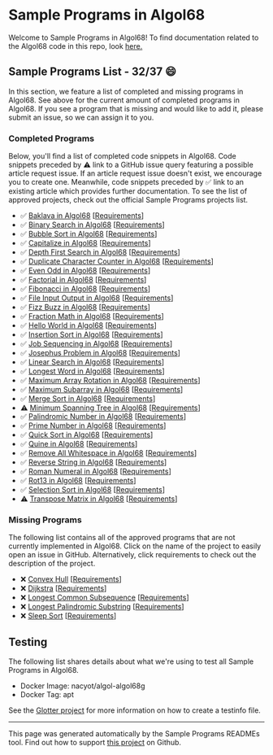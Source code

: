 # Sample Programs in Algol68

Welcome to Sample Programs in Algol68! To find documentation related to the Algol68 code in this repo, look [here.](https://sampleprograms.io/languages/algol68)

## Sample Programs List - 32/37 :smile:

In this section, we feature a list of completed and missing programs in Algol68. See above for the current amount of completed programs in Algol68. If you see a program that is missing and would like to add it, please submit an issue, so we can assign it to you.

### Completed Programs

Below, you'll find a list of completed code snippets in Algol68. Code snippets preceded by :warning: link to a GitHub issue query featuring a possible article request issue. If an article request issue doesn't exist, we encourage you to create one. Meanwhile, code snippets preceded by :white_check_mark: link to an existing article which provides further documentation. To see the list of approved projects, check out the official Sample Programs projects list.

- :white_check_mark: [Baklava in Algol68](https://sampleprograms.io/projects/baklava/algol68) [[Requirements](https://sampleprograms.io/projects/baklava)]
- :white_check_mark: [Binary Search in Algol68](https://sampleprograms.io/projects/binary-search/algol68) [[Requirements](https://sampleprograms.io/projects/binary-search)]
- :white_check_mark: [Bubble Sort in Algol68](https://sampleprograms.io/projects/bubble-sort/algol68) [[Requirements](https://sampleprograms.io/projects/bubble-sort)]
- :white_check_mark: [Capitalize in Algol68](https://sampleprograms.io/projects/capitalize/algol68) [[Requirements](https://sampleprograms.io/projects/capitalize)]
- :white_check_mark: [Depth First Search in Algol68](https://sampleprograms.io/projects/depth-first-search/algol68) [[Requirements](https://sampleprograms.io/projects/depth-first-search)]
- :white_check_mark: [Duplicate Character Counter in Algol68](https://sampleprograms.io/projects/duplicate-character-counter/algol68) [[Requirements](https://sampleprograms.io/projects/duplicate-character-counter)]
- :white_check_mark: [Even Odd in Algol68](https://sampleprograms.io/projects/even-odd/algol68) [[Requirements](https://sampleprograms.io/projects/even-odd)]
- :white_check_mark: [Factorial in Algol68](https://sampleprograms.io/projects/factorial/algol68) [[Requirements](https://sampleprograms.io/projects/factorial)]
- :white_check_mark: [Fibonacci in Algol68](https://sampleprograms.io/projects/fibonacci/algol68) [[Requirements](https://sampleprograms.io/projects/fibonacci)]
- :white_check_mark: [File Input Output in Algol68](https://sampleprograms.io/projects/file-input-output/algol68) [[Requirements](https://sampleprograms.io/projects/file-input-output)]
- :white_check_mark: [Fizz Buzz in Algol68](https://sampleprograms.io/projects/fizz-buzz/algol68) [[Requirements](https://sampleprograms.io/projects/fizz-buzz)]
- :white_check_mark: [Fraction Math in Algol68](https://sampleprograms.io/projects/fraction-math/algol68) [[Requirements](https://sampleprograms.io/projects/fraction-math)]
- :white_check_mark: [Hello World in Algol68](https://sampleprograms.io/projects/hello-world/algol68) [[Requirements](https://sampleprograms.io/projects/hello-world)]
- :white_check_mark: [Insertion Sort in Algol68](https://sampleprograms.io/projects/insertion-sort/algol68) [[Requirements](https://sampleprograms.io/projects/insertion-sort)]
- :white_check_mark: [Job Sequencing in Algol68](https://sampleprograms.io/projects/job-sequencing/algol68) [[Requirements](https://sampleprograms.io/projects/job-sequencing)]
- :white_check_mark: [Josephus Problem in Algol68](https://sampleprograms.io/projects/josephus-problem/algol68) [[Requirements](https://sampleprograms.io/projects/josephus-problem)]
- :white_check_mark: [Linear Search in Algol68](https://sampleprograms.io/projects/linear-search/algol68) [[Requirements](https://sampleprograms.io/projects/linear-search)]
- :white_check_mark: [Longest Word in Algol68](https://sampleprograms.io/projects/longest-word/algol68) [[Requirements](https://sampleprograms.io/projects/longest-word)]
- :white_check_mark: [Maximum Array Rotation in Algol68](https://sampleprograms.io/projects/maximum-array-rotation/algol68) [[Requirements](https://sampleprograms.io/projects/maximum-array-rotation)]
- :white_check_mark: [Maximum Subarray in Algol68](https://sampleprograms.io/projects/maximum-subarray/algol68) [[Requirements](https://sampleprograms.io/projects/maximum-subarray)]
- :white_check_mark: [Merge Sort in Algol68](https://sampleprograms.io/projects/merge-sort/algol68) [[Requirements](https://sampleprograms.io/projects/merge-sort)]
- :warning: [Minimum Spanning Tree in Algol68](https://github.com//TheRenegadeCoder/sample-programs-website/issues?utf8=%E2%9C%93&q=is%3Aissue+is%3Aopen+minimum+spanning+tree+algol68) [[Requirements](https://sampleprograms.io/projects/minimum-spanning-tree)]
- :white_check_mark: [Palindromic Number in Algol68](https://sampleprograms.io/projects/palindromic-number/algol68) [[Requirements](https://sampleprograms.io/projects/palindromic-number)]
- :white_check_mark: [Prime Number in Algol68](https://sampleprograms.io/projects/prime-number/algol68) [[Requirements](https://sampleprograms.io/projects/prime-number)]
- :white_check_mark: [Quick Sort in Algol68](https://sampleprograms.io/projects/quick-sort/algol68) [[Requirements](https://sampleprograms.io/projects/quick-sort)]
- :white_check_mark: [Quine in Algol68](https://sampleprograms.io/projects/quine/algol68) [[Requirements](https://sampleprograms.io/projects/quine)]
- :white_check_mark: [Remove All Whitespace in Algol68](https://sampleprograms.io/projects/remove-all-whitespace/algol68) [[Requirements](https://sampleprograms.io/projects/remove-all-whitespace)]
- :white_check_mark: [Reverse String in Algol68](https://sampleprograms.io/projects/reverse-string/algol68) [[Requirements](https://sampleprograms.io/projects/reverse-string)]
- :white_check_mark: [Roman Numeral in Algol68](https://sampleprograms.io/projects/roman-numeral/algol68) [[Requirements](https://sampleprograms.io/projects/roman-numeral)]
- :white_check_mark: [Rot13 in Algol68](https://sampleprograms.io/projects/rot13/algol68) [[Requirements](https://sampleprograms.io/projects/rot13)]
- :white_check_mark: [Selection Sort in Algol68](https://sampleprograms.io/projects/selection-sort/algol68) [[Requirements](https://sampleprograms.io/projects/selection-sort)]
- :warning: [Transpose Matrix in Algol68](https://github.com//TheRenegadeCoder/sample-programs-website/issues?utf8=%E2%9C%93&q=is%3Aissue+is%3Aopen+transpose+matrix+algol68) [[Requirements](https://sampleprograms.io/projects/transpose-matrix)]

### Missing Programs

The following list contains all of the approved programs that are not currently implemented in Algol68. Click on the name of the project to easily open an issue in GitHub. Alternatively, click requirements to check out the description of the project.

- :x: [Convex Hull](https://github.com/TheRenegadeCoder/sample-programs/issues/new?assignees=&labels=enhancement&template=code-snippet-request.md&title=Add+Convex+Hull+in+algol68) [[Requirements](https://sampleprograms.io/projects/convex-hull)]
- :x: [Dijkstra](https://github.com/TheRenegadeCoder/sample-programs/issues/new?assignees=&labels=enhancement&template=code-snippet-request.md&title=Add+Dijkstra+in+algol68) [[Requirements](https://sampleprograms.io/projects/dijkstra)]
- :x: [Longest Common Subsequence](https://github.com/TheRenegadeCoder/sample-programs/issues/new?assignees=&labels=enhancement&template=code-snippet-request.md&title=Add+Longest+Common+Subsequence+in+algol68) [[Requirements](https://sampleprograms.io/projects/longest-common-subsequence)]
- :x: [Longest Palindromic Substring](https://github.com/TheRenegadeCoder/sample-programs/issues/new?assignees=&labels=enhancement&template=code-snippet-request.md&title=Add+Longest+Palindromic+Substring+in+algol68) [[Requirements](https://sampleprograms.io/projects/longest-palindromic-substring)]
- :x: [Sleep Sort](https://github.com/TheRenegadeCoder/sample-programs/issues/new?assignees=&labels=enhancement&template=code-snippet-request.md&title=Add+Sleep+Sort+in+algol68) [[Requirements](https://sampleprograms.io/projects/sleep-sort)]

## Testing

The following list shares details about what we're using to test all Sample Programs in Algol68.

- Docker Image: nacyot/algol-algol68g
- Docker Tag: apt

See the [Glotter project](https://github.com/auroq/glotter) for more information on how to create a testinfo file.

---

This page was generated automatically by the Sample Programs READMEs tool. Find out how to support [this project](https://github.com/TheRenegadeCoder/sample-programs-readmes) on Github.
